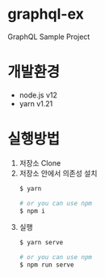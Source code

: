 # graphql-ex
GraphQL Sample Project

# 개발환경
- node.js v12
- yarn v1.21

# 실행방법
1. 저장소 Clone
2. 저장소 안에서 의존성 설치
   ```bash
   $ yarn

   # or you can use npm
   $ npm i
   ```
3. 실행
   ```bash
   $ yarn serve

   # or you can use npm
   $ npm run serve
   ```
